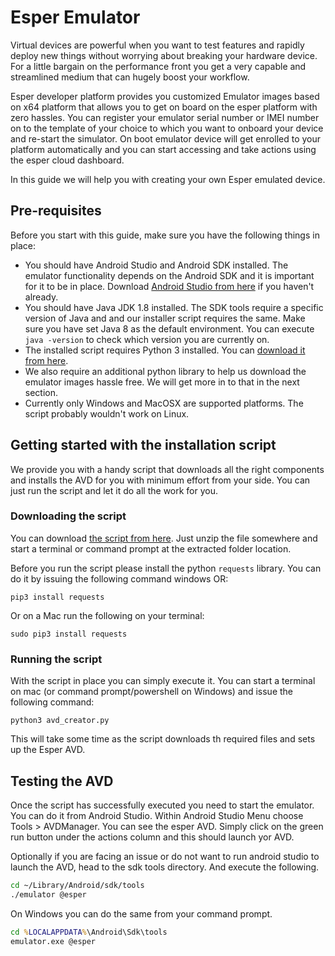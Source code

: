# Esper Emulator


Virtual devices are powerful when you want to test features and rapidly deploy new things without worrying about breaking your hardware device. For a little bargain on the performance front you get a very capable and streamlined medium that can hugely boost your workflow.

Esper developer platform provides you customized Emulator images based on x64 platform that allows you to get on board on the esper platform with zero hassles. You can register your emulator serial number or IMEI number on to the template of your choice to which you want to onboard your device and re-start the simulator. On boot emulator device will get enrolled to your platform automatically and you can start accessing and take actions using the esper cloud dashboard.

In this guide we will help you with creating your own Esper emulated device.

## Pre-requisites

Before you start with this guide, make sure you have the following things in place:

- You should have Android Studio and Android SDK installed. The emulator functionality depends on the Android SDK and it is important for it to be in place. Download [Android Studio from here](https://developer.android.com/studio#downloads) if you haven't already.
- You should have Java JDK 1.8 installed. The SDK tools require a specific version of Java and and our installer script requires the same. Make sure you have set Java 8 as the default environment. You can execute ```java -version``` to check which version you are currently on.
- The installed script requires Python 3 installed. You can [download it from here](https://www.python.org/downloads/).
- We also require an additional python library to help us download the emulator images hassle free. We will get more in to that in the next section.
- Currently only Windows and MacOSX are supported platforms. The script probably wouldn't work on Linux.

## Getting started with the installation script

We provide you with a handy script that downloads all the right components and installs the AVD for you with minimum effort from your side. You can just run the script and let it do all the work for you.

### Downloading the script

You can download [the script from here](https://downloads.esper.io/avd_creator.zip). Just unzip the file somewhere and start a terminal or command prompt at the extracted folder location.

Before you run the script please install the python ```requests``` library. You can do it by issuing the following command windows OR:

```pip3 install requests```

Or on a Mac run the following on your terminal:

```sudo pip3 install requests```

### Running the script

With the script in place you can simply execute it. You can start a terminal on mac (or command prompt/powershell on Windows) and issue the following command:

```python3 avd_creator.py```

This will take some time as the script downloads th required files and sets up the Esper AVD.

## Testing the AVD

Once the script has successfully executed you need to start the emulator. You can do it from Android Studio. Within Android Studio Menu choose Tools > AVDManager. You can see the esper AVD. Simply click on the green run button under the actions column and this should launch yor AVD.

Optionally if you are facing an issue or do not want to run android studio to launch the AVD, head to the sdk tools directory. And execute the following.

```bash
cd ~/Library/Android/sdk/tools
./emulator @esper
```

On Windows you can do the same from your command prompt.

```cmd
cd %LOCALAPPDATA%\Android\Sdk\tools
emulator.exe @esper
```
